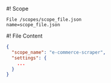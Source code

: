 #! Scope
```
File /scopes/scope_file.json
name=scope_file.json
```

#! File Content
```json
{ 
  "scope_name": "e-commerce-scraper",
  "settings": {
    ...
  }
}
```